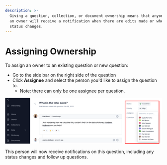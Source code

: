 ```yaml
---
description: >-
  Giving a question, collection, or document ownership means that anyone who's
  an owner will receive a notification when there are edits made or when the
  status changes.
---
```


# Assigning Ownership

To assign an owner to an existing question or new question:&#x20;

* Go to the side bar on the right side of the question&#x20;
* Click **Assignee** and select the person you'd like to assign the question to.&#x20;
  * Note: there can only be one assignee per question.&#x20;

![](<../../.gitbook/assets/Group 595.png>)

This person will now receive notifications on this question, including any status changes and follow up questions.&#x20;
